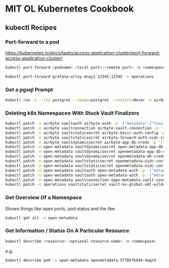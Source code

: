 # MIT OL Kubernetes Cookbook

## kubectl Recipes

### Port-forward to a pod

https://kubernetes.io/docs/tasks/access-application-cluster/port-forward-access-application-cluster/

```bash
kubectl port-forward <podname> <local port>:<remote port> -n <namespace>

kubectl port-forward grafana-alloy-dnqj2 12345:12345 -n operations
```

### Get a pgsql Prompt

```bash
kubectl run -i --tty postgres --image=postgres --restart=Never -n airbyte -- sh
```

### Deleting k8s Namespaces With Stuck Vault Finalizers

```bash
kubectl patch -n airbyte vaultauth airbyte-auth -p '{"metadata":{"finalizers":null}}' --type=merge
kubectl patch -n airbyte vaultconnection airbyte-vault-connection -p '{"metadata":{"finalizers":null}}' --type=merge
kubectl patch -n airbyte vaultstaticsecret airbyte-basic-auth-config -p '{"metadata":{"finalizers":null}}' --type=merge
kubectl patch -n airbyte vaultstaticsecret airbyte-forward-auth-oidc-config -p '{"metadata":{"finalizers":null}}' --type=merge
kubectl patch -n airbyte vaultdynamicsecret airbyte-app-db-creds -p '{"metadata":{"finalizers":null}}' --type=merge
kubectl patch -n open-metadata vaultdynamicsecret open-metadata-app-db-creds -p '{"metadata":{"finalizers":null}}' --type=merge
kubectl patch -n open-metadata vaultdynamicsecret openmetadata-app-db-creds -p '{"metadata":{"finalizers":null}}' --type=merge
kubectl patch -n open-metadata vaultdynamicsecret openmetadata-db-creds -p '{"metadata":{"finalizers":null}}' --type=merge
kubectl patch -n open-metadata vaultstaticsecret openmetadata-oidc-config -p '{"metadata":{"finalizers":null}}' --type=merge
kubectl patch -n open-metadata vaultstaticsecret openmetadata-oidc-config -p '{"metadata":{"finalizers":null}}' --type=merge
kubectl patch -n open-metadata vaultauth open-metadata-auth -p '{"metadata":{"finalizers":null}}' --type=merge
kubectl patch -n open-metadata vaultauth open-metadata-auth -p '{"metadata":{"finalizers":null}}' --type=merge
kubectl patch -n open-metadata vaultconnection open-metadata-vault-connection -p '{"metadata":{"finalizers":null}}' --type=merge
kubectl patch -n operations vaultstaticsecret vault-kv-global-odl-wildcard -p '{"metadata":{"finalizers":null}}' --type=merge
```

### Get Overview Of a Namespace

Shows things like open ports, pod status and the like.
```bash
kubectl get all -n open-metadata
```

### Get Information / Status On A Particular Resource

```bash
kubectl describe <resource> <optional-resource-name> -n <namespace>
```
e.g.
```bash
kubectl describe pod -n open-metadata openmetadata-5f78b769d4-4wgs9                                                                                                                 feoh@prometheus
```
